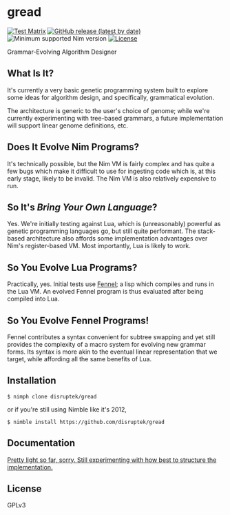 # gread

[![Test Matrix](https://github.com/disruptek/gread/workflows/CI/badge.svg)](https://github.com/disruptek/gread/actions?query=workflow%3ACI)
[![GitHub release (latest by date)](https://img.shields.io/github/v/release/disruptek/gread?style=flat)](https://github.com/disruptek/gread/releases/latest)
![Minimum supported Nim version](https://img.shields.io/badge/nim-1.6.0%2B-informational?style=flat&logo=nim)
[![License](https://img.shields.io/github/license/disruptek/gread?style=flat)](#license)

Grammar-Evolving Algorithm Designer

## What Is It?

It's currently a very basic genetic programming system built to explore some
ideas for algorithm design, and specifically, grammatical evolution.

The architecture is generic to the user's choice of genome; while we're
currently experimenting with tree-based grammars, a future implementation
will support linear genome definitions, etc.

## Does It Evolve Nim Programs?

It's technically possible, but the Nim VM is fairly complex and has quite a few
bugs which make it difficult to use for ingesting code which is, at this early
stage, likely to be invalid.  The Nim VM is also relatively expensive to run.

## So It's _Bring Your Own Language_?

Yes. We're initially testing against Lua, which is (unreasonably) powerful
as genetic programming languages go, but still quite performant. The
stack-based architecture also affords some implementation advantages over Nim's
register-based VM. Most importantly, Lua is likely to work.

## So You Evolve Lua Programs?

Practically, yes. Initial tests use [Fennel](https://fennel-lang.org/); a
lisp which compiles and runs in the Lua VM. An evolved Fennel program is thus
evaluated after being compiled into Lua.

## So You Evolve Fennel Programs!

Fennel contributes a syntax convenient for subtree swapping and yet still
provides the complexity of a macro system for evolving new grammar forms.
Its syntax is more akin to the eventual linear representation that we target,
while affording all the same benefits of Lua.

## Installation

```
$ nimph clone disruptek/gread
```
or if you're still using Nimble like it's 2012,
```
$ nimble install https://github.com/disruptek/gread
```

## Documentation

[Pretty light so far, sorry. Still experimenting with how best to structure the
implementation.](https://disruptek.github.io/gread/gread.html)

## License
GPLv3
